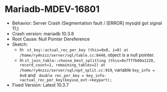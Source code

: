 # Mariadb-MDEV-16801
- Behavior: Server Crash (Segmentation fault / [ERROR] mysqld got signal 11;)
- Crash version: mariadb 10.3.8
- Root Cause: Null Pointer Dereference
- Sketch:
    * In ``` st_key::actual_rec_per_key (this=0x0, i=0) at /home/ry4nzzz/server/sql/table.cc:8448```, object is a null pointer.
    * In ```st_join_table::choose_best_splitting (this=0x7fffb00a1228, record_count=1, remaining_tables=2) at /home/ry4nzzz/server/sql/opt_split.cc:919```, variable ```key_info = 0x0``` and ``` double rec_per_key = key_info->actual_rec_per_key(keyuse_ext->keypart);``` 
- Fixed Version: Latest 10.3.7